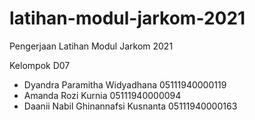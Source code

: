# latihan-modul-jarkom-2021
Pengerjaan Latihan Modul Jarkom 2021 <br>

Kelompok D07
* Dyandra Paramitha Widyadhana 05111940000119
* Amanda Rozi Kurnia 05111940000094
* Daanii Nabil Ghinannafsi Kusnanta 05111940000163
